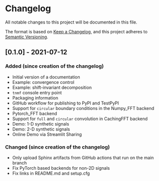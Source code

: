 # Changelog
All notable changes to this project will be documented in this file.

The format is based on [Keep a Changelog](https://keepachangelog.com/en/1.0.0/),
and this project adheres to [Semantic Versioning](https://semver.org/spec/v2.0.0.html).

## [0.1.0] - 2021-07-12
### Added (since creation of the changelog)
- Initial version of a documentation
- Example: convergence control
- Example: shift-invariant decomposition
- `tnmf` console entry point
- Packaging information
- GitHub workflow for publishing to PyPI and TestPyPI
- Support for `circular` boundary conditions in the Numpy_FFT backend
- Pytorch_FFT backend
- Support for `full` and `circular` convolution in CachingFFT backend
- Demo: 1-D synthetic signals
- Demo: 2-D synthetic signals
- Online Demo via Streamlit Sharing

### Changed (since creation of the changelog)
- Only upload Sphinx artifacts from GitHub actions that run on the main branch
- Fix PyTorch based backends for non-2D signals
- Fix links in README.md and setup.cfg
